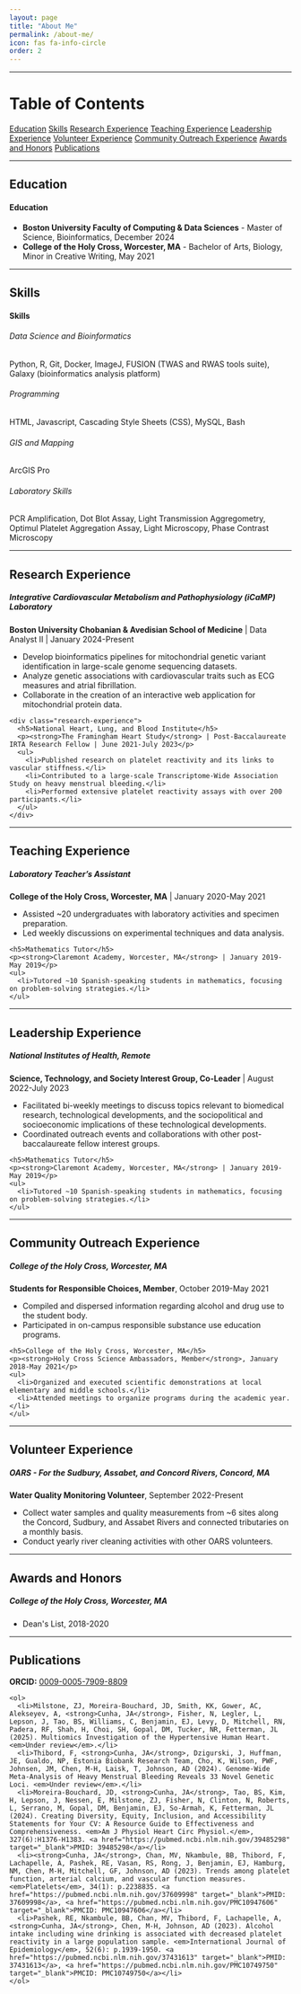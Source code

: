 ```yaml
---
layout: page
title: "About Me"  
permalink: /about-me/  
icon: fas fa-info-circle
order: 2
---
```


---

# Table of Contents

<nav class="nav nav-pills justify-content-center">
  <a class="nav-link" href="#education">Education</a>
  <a class="nav-link" href="#skills">Skills</a>
  <a class="nav-link" href="#research-experience">Research Experience</a>
  <a class="nav-link" href="#teaching-experience">Teaching Experience</a>
  <a class="nav-link" href="#leadership-experience">Leadership Experience</a>
  <a class="nav-link" href="#volunteer-experience">Volunteer Experience</a>
  <a class="nav-link" href="#community-outreach-experience">Community Outreach Experience</a>
  <a class="nav-link" href="#awards-and-honors">Awards and Honors</a>
  <a class="nav-link" href="#publications">Publications</a>
</nav>

---

## Education

<div class="education-card">
  <div class="education-card-body">
    <h4 class="education-card-title">Education</h4>
    <ul class="education-card-list">
      <li><strong>Boston University Faculty of Computing & Data Sciences</strong> - Master of Science, Bioinformatics, December 2024</li>
      <li><strong>College of the Holy Cross, Worcester, MA</strong> - Bachelor of Arts, Biology, Minor in Creative Writing, May 2021</li>
    </ul>
  </div>
</div>

---

## Skills

<div class="skills-card">
  <div class="skills-card-body">
    <h4 class="skills-card-title">Skills</h4>
    <h6 class="skills-card-subtitle">Data Science and Bioinformatics</h6>
    <p class="skills-card-text">
      Python, R, Git, Docker, ImageJ, FUSION (TWAS and RWAS tools suite), Galaxy (bioinformatics analysis platform)
    </p>
    <h6 class="skills-card-subtitle">Programming</h6>
    <p class="skills-card-text">
      HTML, Javascript, Cascading Style Sheets (CSS), MySQL, Bash
    </p>
    <h6 class="skills-card-subtitle">GIS and Mapping</h6>
    <p class="skills-card-text">
      ArcGIS Pro
    </p>
    <h6 class="skills-card-subtitle">Laboratory Skills</h6>
    <p class="skills-card-text">
      PCR Amplification, Dot Blot Assay, Light Transmission Aggregometry, Optimul Platelet Aggregation Assay, Light Microscopy, Phase Contrast Microscopy
    </p>
  </div>
</div>

---

## Research Experience

<div class="research-experience-card">
  <div class="research-experience-card-body">
    <div class="research-experience">
      <h5>Integrative Cardiovascular Metabolism and Pathophysiology (iCaMP) Laboratory</h5>
      <p><strong>Boston University Chobanian & Avedisian School of Medicine</strong> | Data Analyst II | January 2024-Present</p>
      <ul>
        <li>Develop bioinformatics pipelines for mitochondrial genetic variant identification in large-scale genome sequencing datasets.</li>
        <li>Analyze genetic associations with cardiovascular traits such as ECG measures and atrial fibrillation.</li>
        <li>Collaborate in the creation of an interactive web application for mitochondrial protein data.</li>
      </ul>
    </div>

    <div class="research-experience">
      <h5>National Heart, Lung, and Blood Institute</h5>
      <p><strong>The Framingham Heart Study</strong> | Post-Baccalaureate IRTA Research Fellow | June 2021-July 2023</p>
      <ul>
        <li>Published research on platelet reactivity and its links to vascular stiffness.</li>
        <li>Contributed to a large-scale Transcriptome-Wide Association Study on heavy menstrual bleeding.</li>
        <li>Performed extensive platelet reactivity assays with over 200 participants.</li>
      </ul>
    </div>
  </div>
</div>

---

## Teaching Experience

<div class="teaching-experience-card">
  <div class="teaching-experience-card-body">
    <h5>Laboratory Teacher’s Assistant</h5>
    <p><strong>College of the Holy Cross, Worcester, MA</strong> | January 2020-May 2021</p>
    <ul>
      <li>Assisted ~20 undergraduates with laboratory activities and specimen preparation.</li>
      <li>Led weekly discussions on experimental techniques and data analysis.</li>
    </ul>

    <h5>Mathematics Tutor</h5>
    <p><strong>Claremont Academy, Worcester, MA</strong> | January 2019-May 2019</p>
    <ul>
      <li>Tutored ~10 Spanish-speaking students in mathematics, focusing on problem-solving strategies.</li>
    </ul>
  </div>
</div>

---

## Leadership Experience


<div class="leadership-experience-card">
  <div class="leadership-experience-card-body">
    <h5>National Institutes of Health, Remote </h5>
    <p><strong>Science, Technology, and Society Interest Group, Co-Leader</strong> | August 2022-July 2023</p>
    <ul>
      <li>Facilitated bi-weekly meetings to discuss topics relevant to biomedical research, technological developments, and the sociopolitical and socioeconomic implications of these technological developments.</li>
      <li>Coordinated outreach events and collaborations with other post-baccalaureate fellow interest groups.</li>
    </ul>

    <h5>Mathematics Tutor</h5>
    <p><strong>Claremont Academy, Worcester, MA</strong> | January 2019-May 2019</p>
    <ul>
      <li>Tutored ~10 Spanish-speaking students in mathematics, focusing on problem-solving strategies.</li>
    </ul>
  </div>
</div>


---

## Community Outreach Experience

<div class="community-outreach-card">
  <div class="community-outreach-card-body">
    <h5>College of the Holy Cross, Worcester, MA</h5>
    <p><strong>Students for Responsible Choices, Member</strong>, October 2019-May 2021</p>
    <ul>
      <li>Compiled and dispersed information regarding alcohol and drug use to the student body.</li>
      <li>Participated in on-campus responsible substance use education programs.</li>
    </ul>
    
    <h5>College of the Holy Cross, Worcester, MA</h5>
    <p><strong>Holy Cross Science Ambassadors, Member</strong>, January 2018-May 2021</p>
    <ul>
      <li>Organized and executed scientific demonstrations at local elementary and middle schools.</li>
      <li>Attended meetings to organize programs during the academic year.</li>
    </ul>
  </div>
</div>

<hr>

## Volunteer Experience
<div class="volunteer-experience-card">
  <div class="volunteer-experience-card-body">
    <h5>OARS - For the Sudbury, Assabet, and Concord Rivers, Concord, MA</h5>
    <p><strong>Water Quality Monitoring Volunteer</strong>, September 2022-Present</p>
    <ul>
      <li>Collect water samples and quality measurements from ~6 sites along the Concord, Sudbury, and Assabet Rivers and connected tributaries on a monthly basis.</li>
      <li>Conduct yearly river cleaning activities with other OARS volunteers.</li>
    </ul>
  </div>
</div>

<hr>

## Awards and Honors
<div class="awards-honors-card">
  <div class="awards-honors-card-body">
    <h5>College of the Holy Cross, Worcester, MA</h5>
    <ul>
      <li>Dean's List, 2018-2020</li>
    </ul>
  </div>
</div>

<hr>

## Publications
<div class="publications-card">
  <div class="publications-card-body">
    <p><strong>ORCID:</strong> <a href="https://orcid.org/0009-0005-7909-8809" target="_blank">0009-0005-7909-8809</a></p>
    
    <ol>
      <li>Milstone, ZJ, Moreira-Bouchard, JD, Smith, KK, Gower, AC, Alekseyev, A, <strong>Cunha, JA</strong>, Fisher, N, Legler, L, Lepson, J, Tao, BS, Williams, C, Benjamin, EJ, Levy, D, Mitchell, RN, Padera, RF, Shah, H, Choi, SH, Gopal, DM, Tucker, NR, Fetterman, JL (2025). Multiomics Investigation of the Hypertensive Human Heart. <em>Under review</em>.</li>
      <li>Thibord, F, <strong>Cunha, JA</strong>, Dzigurski, J, Huffman, JE, Gualdo, NP, Estonia Biobank Research Team, Cho, K, Wilson, PWF, Johnsen, JM, Chen, M-H, Laisk, T, Johnson, AD (2024). Genome-Wide Meta-Analysis of Heavy Menstrual Bleeding Reveals 33 Novel Genetic Loci. <em>Under review</em>.</li>
      <li>Moreira-Bouchard, JD, <strong>Cunha, JA</strong>, Tao, BS, Kim, H, Lepson, J, Nessen, E, Milstone, ZJ, Fisher, N, Clinton, N, Roberts, L, Serrano, M, Gopal, DM, Benjamin, EJ, So-Armah, K, Fetterman, JL (2024). Creating Diversity, Equity, Inclusion, and Accessibility Statements for Your CV: A Resource Guide to Effectiveness and Comprehensiveness. <em>Am J Physiol Heart Circ Physiol.</em>, 327(6):H1376-H1383. <a href="https://pubmed.ncbi.nlm.nih.gov/39485298" target="_blank">PMID: 39485298</a></li>
      <li><strong>Cunha, JA</strong>, Chan, MV, Nkambule, BB, Thibord, F, Lachapelle, A, Pashek, RE, Vasan, RS, Rong, J, Benjamin, EJ, Hamburg, NM, Chen, M-H, Mitchell, GF, Johnson, AD (2023). Trends among platelet function, arterial calcium, and vascular function measures. <em>Platelets</em>, 34(1): p.2238835. <a href="https://pubmed.ncbi.nlm.nih.gov/37609998" target="_blank">PMID: 37609998</a>, <a href="https://pubmed.ncbi.nlm.nih.gov/PMC10947606" target="_blank">PMCID: PMC10947606</a></li>
      <li>Pashek, RE, Nkambule, BB, Chan, MV, Thibord, F, Lachapelle, A, <strong>Cunha, JA</strong>, Chen, M-H, Johnson, AD (2023). Alcohol intake including wine drinking is associated with decreased platelet reactivity in a large population sample. <em>International Journal of Epidemiology</em>, 52(6): p.1939-1950. <a href="https://pubmed.ncbi.nlm.nih.gov/37431613" target="_blank">PMID: 37431613</a>, <a href="https://pubmed.ncbi.nlm.nih.gov/PMC10749750" target="_blank">PMCID: PMC10749750</a></li>
    </ol>
  </div>
</div>